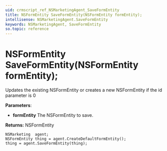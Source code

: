 ```yaml
---
uid: crmscript_ref_NSMarketingAgent_SaveFormEntity
title: NSFormEntity SaveFormEntity(NSFormEntity formEntity);
intellisense: NSMarketingAgent.SaveFormEntity
keywords: NSMarketingAgent, SaveFormEntity
so.topic: reference
---
```


# NSFormEntity SaveFormEntity(NSFormEntity formEntity);

Updates the existing NSFormEntity or creates a new NSFormEntity if the id parameter is 0

**Parameters**:
* **formEntity** The NSFormEntity to save.

**Returns:** NSFormEntity

```crmscript
NSMarketing  agent;
NSFormEntity thing = agent.CreateDefaultFormEntity();
thing = agent.SaveFormEntity(thing);
```

